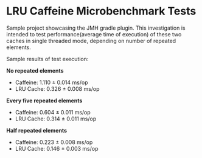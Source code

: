 LRU Caffeine Microbenchmark Tests
==================

Sample project showcasing the JMH gradle plugin. This investigation is intended to test performance(average time of execution) of these two caches in single threaded mode, depending on number of repeated elements.

Sample results of test execution:

**No repeated elements**

- Caffeine: 1.110 ± 0.014  ms/op
- LRU Cache: 0.326 ± 0.008  ms/op

**Every five repeated elements**

- Caffeine: 0.604 ± 0.011  ms/op
- LRU Cache: 0.314 ± 0.011  ms/op

**Half repeated elements**

- Caffeine: 0.223 ± 0.008  ms/op
- LRU Cache: 0.146 ± 0.003  ms/op
